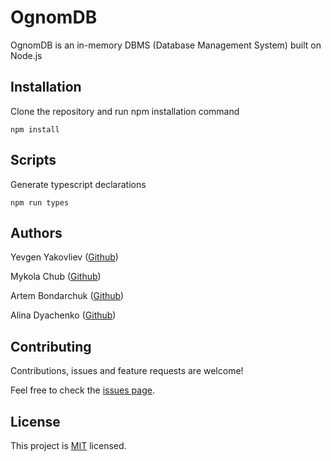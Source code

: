 # OgnomDB

OgnomDB is an in-memory DBMS (Database Management System) built on Node.js

## Installation

Clone the repository and run npm installation command

```
npm install
```

## Scripts

Generate typescript declarations
```
npm run types
```

## Authors

Yevgen Yakovliev ([Github](https://github.com/JenyaFTW))

Mykola Chub ([Github](https://github.com/nikolaichub))

Artem Bondarchuk ([Github](https://github.com/artemkaxdxd))

Alina Dyachenko ([Github](https://github.com/dyachaliin))

## Contributing

Contributions, issues and feature requests are welcome!

Feel free to check the [issues page](https://github.com/JenyaFTW/OgnomDB/issues).

## License

This project is [MIT](LICENSE) licensed.
